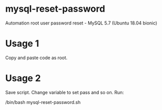 # mysql-reset-password
Automation root user password reset - MySQL 5.7 (Ubuntu 18.04 bionic)

# Usage 1
Copy and paste code as root.

# Usage 2
Save script.
Change variable to set pass and so on.
Run:

/bin/bash mysql-reset-password.sh
